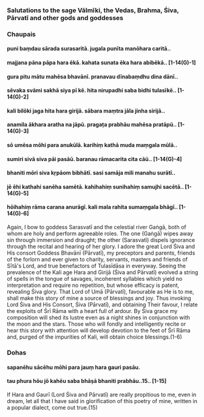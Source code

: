### Salutations to the sage Vālmīki, the Vedas, Brahma, Śiva, Pārvatī and other gods and goddesses

### Chaupais

#### puni baṃdau sārada surasaritā. jugala punīta manōhara caritā..
#### majjana pāna pāpa hara ēkā. kahata sunata ēka hara abibēkā.. [1-14(G)-1]
#### gura pitu mātu mahēsa bhavānī. pranavau dīnabaṃdhu dina dānī..
#### sēvaka svāmi sakhā siya pī kē. hita nirupadhi saba bidhi tulasīkē.. [1-14(G)-2]
#### kali bilōki jaga hita hara girijā. sābara maṃtra jāla jinha sirijā..
#### anamila ākhara aratha na jāpū. pragaṭa prabhāu mahēsa pratāpū.. [1-14(G)-3]
#### sō umēsa mōhi para anukūlā. karihiṃ kathā muda maṃgala mūlā..
#### sumiri sivā siva pāi pasāū. baranau rāmacarita cita cāū.. [1-14(G)-4]
#### bhaniti mōri siva kṛpāom bibhātī. sasi samāja mili manahu surātī..
#### jē ēhi kathahi sanēha samētā. kahihahiṃ sunihahiṃ samujhi sacētā.. [1-14(G)-5]
#### hōihahiṃ rāma carana anurāgī. kali mala rahita sumaṃgala bhāgī.. [1-14(G)-6]

Again, I bow to goddess Sarasvatī and the celestial river Gaṅgā, both of whom are holy and perform agreeable roles. The one (Gaṅgā) wipes away sin through immersion and draught; the other (Sarasvatī) dispels ignorance through the recital and hearing of her glory. I adore the great Lord Śiva and His consort Goddess Bhavānī (Pārvatī), my preceptors and parents, friends of the forlorn and ever given to charity, servants, masters and friends of Sītā's Lord, and true benefactors of Tulasīdāsa in everyway. Seeing the prevalence of the Kali age Hara and Girijā (Śiva and Pārvatī) evolved a string of spells in the tongue of savages, incoherent syllables which yield no interpretation and require no repetition, but whose efficacy is patent, revealing Śiva glory. That Lord of Umā (Pārvatī), favourable as He is to me, shall make this story of mine a source of blessings and joy. Thus invoking Lord Śiva and His Consort, Śiva (Pārvatī), and obtaining Their favour, I relate the exploits of Śrī Rāma with a heart full of ardour. By Śiva grace my composition will shed its lustre even as a night shines in conjunction with the moon and the stars. Those who will fondly and intelligently recite or hear this story with attention will develop devotion to the feet of Śrī Rāma and, purged of the impurities of Kali, will obtain choice blessings.(1-6)

### Dohas

#### sapanēhu sācēhu mōhi para jauṃ hara gauri pasāu.
#### tau phura hōu jō kahēu saba bhāṣā bhaniti prabhāu..15.. [1-15]

If Hara and Gaurī (Lord Śiva and Pārvatī) are really propitious to me, even in dream, let all that I have said in glorification of this poetry of mine, written in a popular dialect, come out true.(15)